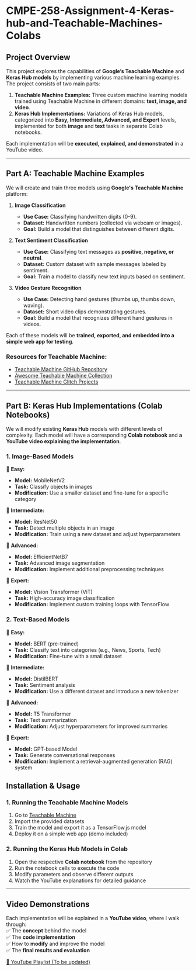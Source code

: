 # CMPE-258-Assignment-4-Keras-hub-and-Teachable-Machines-Colabs

## **Project Overview**  

This project explores the capabilities of **Google’s Teachable Machine** and **Keras Hub models** by implementing various machine learning examples. The project consists of two main parts:  

1. **Teachable Machine Examples:** Three custom machine learning models trained using Teachable Machine in different domains: **text, image, and video**.  
2. **Keras Hub Implementations:** Variations of Keras Hub models, categorized into **Easy, Intermediate, Advanced, and Expert** levels, implemented for both **image** and **text** tasks in separate Colab notebooks.  

Each implementation will be **executed, explained, and demonstrated** in a YouTube video.  

---  

## **Part A: Teachable Machine Examples**  

We will create and train three models using **Google's Teachable Machine** platform:  

1. **Image Classification**  
   - **Use Case:** Classifying handwritten digits (0-9).  
   - **Dataset:** Handwritten numbers (collected via webcam or images).  
   - **Goal:** Build a model that distinguishes between different digits.  

2. **Text Sentiment Classification**  
   - **Use Case:** Classifying text messages as **positive, negative, or neutral**.  
   - **Dataset:** Custom dataset with sample messages labeled by sentiment.  
   - **Goal:** Train a model to classify new text inputs based on sentiment.  

3. **Video Gesture Recognition**  
   - **Use Case:** Detecting hand gestures (thumbs up, thumbs down, waving).  
   - **Dataset:** Short video clips demonstrating gestures.  
   - **Goal:** Build a model that recognizes different hand gestures in videos.  

Each of these models will be **trained, exported, and embedded into a simple web app for testing**.  

### **Resources for Teachable Machine:**  
- [Teachable Machine GitHub Repository](https://github.com/googlecreativelab/teachablemachine-community)  
- [Awesome Teachable Machine Collection](https://github.com/SashiDo/awesome-teachable-machine)  
- [Teachable Machine Glitch Projects](https://glitch.com/@teachablemachine)  

---  

## **Part B: Keras Hub Implementations (Colab Notebooks)**  

We will modify existing **Keras Hub** models with different levels of complexity. Each model will have a corresponding **Colab notebook** and **a YouTube video explaining the implementation**.  

### **1. Image-Based Models**  
📌 **Easy:**  
- **Model:** MobileNetV2  
- **Task:** Classify objects in images  
- **Modification:** Use a smaller dataset and fine-tune for a specific category  

📌 **Intermediate:**  
- **Model:** ResNet50  
- **Task:** Detect multiple objects in an image  
- **Modification:** Train using a new dataset and adjust hyperparameters  

📌 **Advanced:**  
- **Model:** EfficientNetB7  
- **Task:** Advanced image segmentation  
- **Modification:** Implement additional preprocessing techniques  

📌 **Expert:**  
- **Model:** Vision Transformer (ViT)  
- **Task:** High-accuracy image classification  
- **Modification:** Implement custom training loops with TensorFlow  

### **2. Text-Based Models**  
📌 **Easy:**  
- **Model:** BERT (pre-trained)  
- **Task:** Classify text into categories (e.g., News, Sports, Tech)  
- **Modification:** Fine-tune with a small dataset  

📌 **Intermediate:**  
- **Model:** DistilBERT  
- **Task:** Sentiment analysis  
- **Modification:** Use a different dataset and introduce a new tokenizer  

📌 **Advanced:**  
- **Model:** T5 Transformer  
- **Task:** Text summarization  
- **Modification:** Adjust hyperparameters for improved summaries  

📌 **Expert:**  
- **Model:** GPT-based Model  
- **Task:** Generate conversational responses  
- **Modification:** Implement a retrieval-augmented generation (RAG) system  

## **Installation & Usage**  

### **1. Running the Teachable Machine Models**  
1. Go to [Teachable Machine](https://teachablemachine.withgoogle.com/)  
2. Import the provided datasets  
3. Train the model and export it as a TensorFlow.js model  
4. Deploy it on a simple web app (demo included)  

### **2. Running the Keras Hub Models in Colab**  
1. Open the respective **Colab notebook** from the repository  
2. Run the notebook cells to execute the code  
3. Modify parameters and observe different outputs  
4. Watch the YouTube explanations for detailed guidance  

---

## **Video Demonstrations**  

Each implementation will be explained in a **YouTube video**, where I walk through:  
✅ The **concept** behind the model  
✅ The **code implementation**  
✅ How to **modify** and improve the model  
✅ The **final results and evaluation**  

[🔗 YouTube Playlist (To be updated)](https://youtube.com/)  

